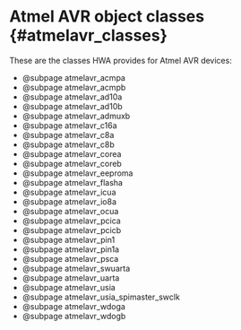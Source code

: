 
Atmel AVR object classes {#atmelavr_classes}
========================

These are the classes HWA provides for Atmel AVR devices:
* @subpage atmelavr_acmpa
* @subpage atmelavr_acmpb
* @subpage atmelavr_ad10a
* @subpage atmelavr_ad10b
* @subpage atmelavr_admuxb
* @subpage atmelavr_c16a
* @subpage atmelavr_c8a
* @subpage atmelavr_c8b
* @subpage atmelavr_corea
* @subpage atmelavr_coreb
* @subpage atmelavr_eeproma
* @subpage atmelavr_flasha
* @subpage atmelavr_icua
* @subpage atmelavr_io8a
* @subpage atmelavr_ocua
* @subpage atmelavr_pcica
* @subpage atmelavr_pcicb
* @subpage atmelavr_pin1
* @subpage atmelavr_pin1a
* @subpage atmelavr_psca
* @subpage atmelavr_swuarta
* @subpage atmelavr_uarta
* @subpage atmelavr_usia
* @subpage atmelavr_usia_spimaster_swclk
* @subpage atmelavr_wdoga
* @subpage atmelavr_wdogb
